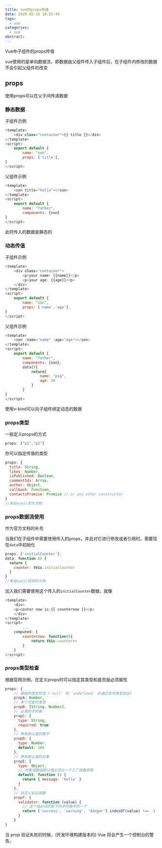 ```yaml
---
title: vue的props传值
date: 2020-02-16 18:52:49
tags:
  - vue
categories:
  - vue
abstract:
---
```


Vue中子组件的props传值

<!--more-->

 vue使用的是单向数据流，即数据由父组件传入子组件后，在子组件内修改的数据不会引起父组件的改变

## props

使用props可以在父子间传递数据

### 静态数据

子组件示例

```javascript
<template>
    <div class="container">{{ title }}</div>
</template>
<script>
    export default {
        name: "son",
    	props: ['title'],
}
</script>
```

父组件示例

```javascript
<template>
    <son title="hello"></son>
</template>
<script>
    export default {
        name: "father",
		components: {son}
}
</script>
```

此时传入的数据是静态的

### 动态传值

子组件示例

```javascript
<template>
    <div class="container">
        <p>your name: {{name}}</p>
		<p>your age: {{age}}</p>
    </div>
</template>
<script>
    export default {
        name: "son",
    	props: ['name','age'],
}
</script>
```

父组件示例

```javascript
<template>
    <son :name="name" :age="age"></son>
</template>
<script>
    export default {
        name: "father",
		components: {son},
        data(){
            return{
                name: "pig",
                age: 20
            }
        }    
}
</script>
```

使用v-bind可以向子组件绑定动态的数据

### props类型

一般定义props的方式

```javascript
props: ["p1","p2"]
```

你可以指定传值的类型

```javascript
props: {
  title: String,
  likes: Number,
  isPublished: Boolean,
  commentIds: Array,
  author: Object,
  callback: Function,
  contactsPromise: Promise // or any other constructor
}
//来自vuejs官方文档
```

### props数据流使用

作为官方文档的补充

当我们在子组件中需要使用传入的props，并且对它进行修改或者引用时。需要现在`data`中初始化

```javascript
props: ['initialCounter'],
data: function () {
  return {
    counter: this.initialCounter
  }
}
//来自vuejs官网的示例
```

加入我们需要使用这个传入的`initialCounter`数据，就像

```javascript
<template>
    <div>
    <p>couter now is:{{ counternow }}</p>
	</div>
</template>
<script>
        ...
    computed: {
        counternow: function(){
            return this.counter++
        }
    }
</script>        
```

### props类型检查

根据官网示例，在定义props时可以指定其类型和是否是必须属性

```javascript
props: {
    // 基础的类型检查 (`null` 和 `undefined` 会通过任何类型验证)
    propA: Number,
    // 多个可能的类型
    propB: [String, Number],
    // 必填的字符串
    propC: {
      type: String,
      required: true
    },
    // 带有默认值的数字
    propD: {
      type: Number,
      default: 100
    },
    // 带有默认值的对象
    propE: {
      type: Object,
      // 对象或数组默认值必须从一个工厂函数获取
      default: function () {
        return { message: 'hello' }
      }
    },
    // 自定义验证函数
    propF: {
      validator: function (value) {
        // 这个值必须匹配下列字符串中的一个
        return ['success', 'warning', 'danger'].indexOf(value) !== -1
      }
    }
}
```

当 prop 验证失败的时候，(开发环境构建版本的) Vue 将会产生一个控制台的警告。